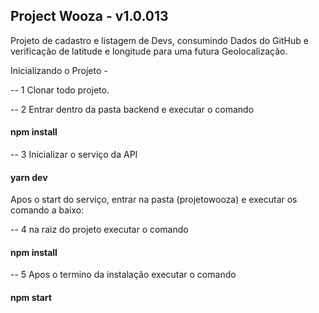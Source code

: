 ## Project Wooza - v1.0.013

Projeto de cadastro e listagem de Devs, consumindo Dados do GitHub e verificação de latitude e longitude para uma futura Geolocalização.

Inicializando o Projeto -

-- 1 Clonar todo projeto.

-- 2 Entrar dentro da pasta backend e executar o comando

####  npm install

-- 3 Inicializar o serviço da API

####  yarn dev

Apos o start do serviço, entrar na pasta (projetowooza) e executar os comando a baixo:

-- 4 na raiz do projeto executar o comando

####  npm install

-- 5 Apos o termino da instalação executar o comando

####  npm start


